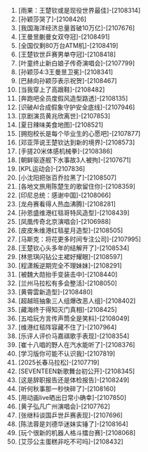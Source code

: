 
1. [雨果：王楚钦或是现役世界最佳]-[2108314]
1. [孙颖莎哭了]-[2108426]
1. [我国海洋经济总量首破10万亿]-[2107676]
1. [王曼昱蒯曼女双夺冠]-[2108491]
1. [全国仅剩80万台ATM机]-[2108419]
1. [王楚钦世乒赛男单夺冠]-[2108418]
1. [叶童终止新白娘子传奇演唱会]-[2107799]
1. [孙颖莎4:3王曼昱卫冕]-[2108341]
1. [巴赫向孙颖莎表示祝贺]-[2108467]
1. [当我穿上了高跟鞋]-[2108482]
1. [奔跑吧全员度假风造型路透]-[2108135]
1. [识破AI合成假象守护安全底线]-[2107946]
1. [京剧演员黄兆欣离世]-[2107853]
1. [夏日辣味美食地图]-[2108521]
1. [拥抱校长是每个毕业生的心愿吧]-[2107877]
1. [邓亚萍说王楚钦达到新的境界]-[2108573]
1. [手搓20米体感机械拳]-[2108386]
1. [朝鲜驱逐舰下水事故3人被拘]-[2107671]
1. [KPL运动会]-[2107836]
1. [小沈阳把张百乔拉黑了]-[2108507]
1. [各地文旅用陈楚生的歌留住你]-[2108359]
1. [印尼总统：感谢中国]-[2108066]
1. [龙舟赛看得人热血沸腾]-[2108281]
1. [孙恩盛维港红毯哥特风造型]-[2108439]
1. [凤凰传奇北京演唱会]-[2106988]
1. [皮皮朱维港红毯星月造型]-[2108505]
1. [马斯克：将花更多时间专注公司]-[2107995]
1. [王楚钦心头多年的结解开了]-[2108534]
1. [林思琪闪钻公主裙好耀眼]-[2108597]
1. [程潇叛逆期完全不理妹妹]-[2108291]
1. [被魏大勋抬手变装击中]-[2108440]
1. [兰州马拉松有多会整活]-[2108050]
1. [黄霄雲新造型]-[2108480]
1. [超越班抽象三人组爆改恶人组]-[2108402]
1. [藏海终于得知灭门真相]-[2108425]
1. [五哈玩方言传声筒全是笑料]-[2108049]
1. [维港红毯阵容藏不住了]-[2107964]
1. [乐评人评价马嘉祺歌手表现]-[2108354]
1. [崔十八唱的野人在汽水能听了]-[2108376]
1. [学习版你可能不认识我]-[2107819]
1. [2025长春马拉松]-[2107719]
1. [SEVENTEEN新歌舞台初公开]-[2108345]
1. [这是辞职报告还是体检报告]-[2108249]
1. [听何秋事那一秒快碎了]-[2108160]
1. [用动画live晒出日常小确幸]-[2107850]
1. [黄子弘凡广州演唱会]-[2107762]
1. [张继科谈国乒世乒赛表现]-[2107696]
1. [陈法蓉是刘德华迷妹实锤了]-[2108164]
1. [玩个很新的机器人格斗擂台赛]-[2108068]
1. [艾莎公主蛋糕非吃不可吗]-[2108432]
